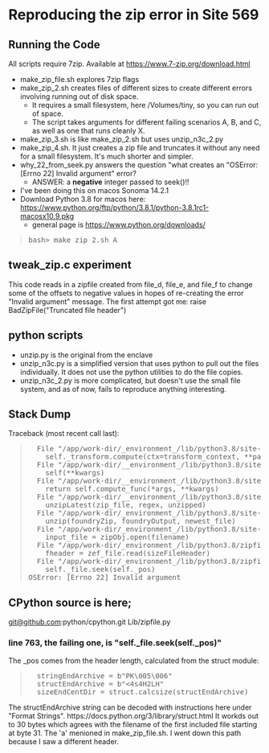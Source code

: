 
# Reproducing the zip error in Site 569

## Running the Code
All scripts require 7zip. Available at  https://www.7-zip.org/download.html
- make_zip_file.sh explores 7zip flags  
- make_zip_2.sh creates files of different sizes to create different errors involving running out of disk space.
  - It requires a small filesystem, here /Volumes/tiny, so you can run out of space.
  - The script takes arguments for different failing scenarios A, B, and C, as well as one that runs cleanly X.
- make_zip_3.sh is like make_zip_2.sh but uses unzip_n3c_2.py
- make_zip_4.sh. It just creates a zip file and truncates it without any need for a small filesystem. It's much shorter and simpler.
- why_22_from_seek.py answers the question "what creates an "OSError: [Errno 22] Invalid argument" error?
    - ANSWER: a **negative** integer passed to seek()!!
- I've been doing this on macos Sonoma 14.2.1
- Download Python 3.8 for macos here: https://www.python.org/ftp/python/3.8.1/python-3.8.1rc1-macosx10.9.pkg
  - general page is https://www.python.org/downloads/
<blockquote>
<pre>
bash> make_zip_2.sh A
</pre>
</blockquote>

## tweak_zip.c experiment
This code reads in a zipfile created from file_d, file_e, and file_f to change some of the offsets to negative values in hopes of re-creating the error "Invalid argument" message. The first attempt got me:     raise BadZipFile("Truncated file header")


## python scripts
- unzip.py is the original from the enclave
- unzip_n3c.py is a simplified version that uses python to pull out the files individually. It does not use the python utilities to do the file copies.
- unzip_n3c_2.py is more complicated, but doesn't use the small file system, and as of now, fails to reproduce anything  interesting.

## Stack Dump
Traceback (most recent call last):
<blockquote>
<pre>
  File "/app/work-dir/_environment_/lib/python3.8/site-packages/transforms/build.py", line 378, in run
    self._transform.compute(ctx=transform_context, **parameters)
  File "/app/work-dir/__environment_/lib/python3.8/site-packages/transforms/api/transform.py", line 301, in compute
    self(**kwargs)
  File "/app/work-dir/__environment_/lib/python3.8/site-packages/transforms/api/transform.py", line 216, in __call_
    return self.compute_func(*args, **kwargs)
  File "/app/work-dir/__environment_/lib/python3.8/site-packages/myproject/datasets/step00_unzip/unzip.py", line 12, in unzip
    unzipLatest(zip_file, regex, unzipped)
  File "/app/work-dir/_environment_/lib/python3.8/site-packages/source_cdm_utils/unzip.py", line 22, in unzipLatest
    unzip(foundryZip, foundryOutput, newest_file)
  File "/app/work-dir/_environment_/lib/python3.8/site-packages/source_cdm_utils/unzip.py", line 40, in unzip
    input_file = zipObj.open(filename)
  File "/app/work-dir/_environment_/lib/python3.8/zipfile.py", line 1530, in open
    fheader = zef_file.read(sizeFileHeader)
  File "/app/work-dir/_environment_/lib/python3.8/zipfile.py", line 763, in read
    self._file.seek(self._pos)
OSError: [Errno 22] Invalid argument
</pre>
</blockquote>

## CPython source is here;
git@github.com:python/cpython.git
Lib/zipfile.py

### line 763, the failing one, is      "self._file.seek(self._pos)"
The _pos comes from the header length, calculated from the struct module: 
<blockquote>
<pre>
  stringEndArchive = b"PK\005\006"
  structEndArchive = b"<4s4H2LH"
  sizeEndCentDir = struct.calcsize(structEndArchive)
</pre>
</blockquote>
The structEndArchive string can be decoded with instructions here under "Format Strings". https://docs.python.org/3/library/struct.html
It workds out to 30 bytes which agrees with the filename of the first included file starting at byte 31. The 'a' menioned in  make_zip_file.sh.
I went down this path because I saw a different header.


